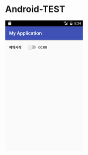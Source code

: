 # Android-TEST
<img width=250 src='https://github.com/jsy2540/Android-TEST/blob/master/app/pics/Screenshot_1481261095.png'>
